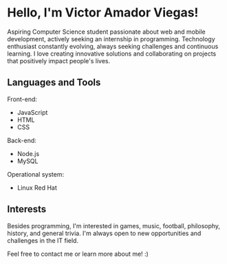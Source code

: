 # Hello, I'm Victor Amador Viegas!

Aspiring Computer Science student passionate about web and mobile development, actively seeking an internship in programming. Technology enthusiast constantly evolving, always seeking challenges and continuous learning. I love creating innovative solutions and collaborating on projects that positively impact people's lives.

## Languages and Tools
Front-end:
- JavaScript
- HTML
- CSS
  
Back-end:
- Node.js
- MySQL
  
Operational system:
- Linux Red Hat

## Interests

Besides programming, I'm interested in games, music, football, philosophy, history, and general trivia. I'm always open to new opportunities and challenges in the IT field.

Feel free to contact me or learn more about me! :)

<!---
vctramador/vctramador is a ✨ special ✨ repository because its `README.md` (this file) appears on your GitHub profile.
You can click the Preview link to take a look at your changes.
--->
